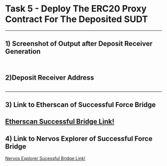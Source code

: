 # Task 5 - Deploy The ERC20 Proxy Contract For The Deposited SUDT
---
## 1) Screenshot of Output after Deposit Receiver Generation
![]()
---
## 2)Deposit Receiver Address
```

```
---
## 3) Link to Etherscan of Successful Force Bridge
[Etherscan Successful Bridge Link!]()
---
## 4) Link to Nervos Explorer of Successful Force Bridge
[Nervos Explorer Sucessful Bridge Link!](https://explorer.nervos.org/aggron/address/ckb1qyq263t0kxfsenxg0k6jxf8jttympahukxzs4drm34)

